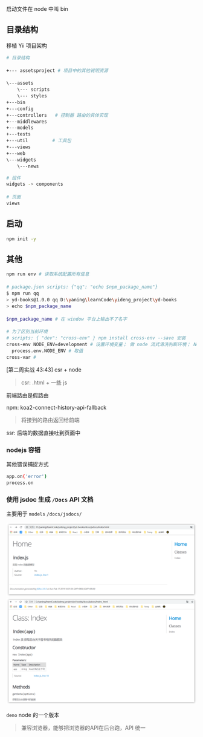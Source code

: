 启动文件在 node 中叫 bin

## 目录结构

移植 Yii 项目架构

```bash
# 目录结构

+--- assetsproject # 项目中的其他说明资源

\---assets
    \--- scripts
    \--- styles
+---bin
+---config
+---controllers   # 控制器 路由的具体实现
+---middlewares
+---models
+---tests
+---util         # 工具包
+---views
+---web
\---widgets
    \---news

```

```bash
# 组件
widgets -> components

# 页面
views

```

## 启动

```bash
npm init -y


```

## 其他

```bash
npm run env # 读取系统配置所有信息

# package.json scripts: {"qq": "echo $npm_package_name"}
$ npm run qq
> yd-books@1.0.0 qq D:\yaning\learnCode\yideng_project\yd-books
> echo $npm_package_name

$npm_package_name # 在 window 平台上输出不了名字

# 为了区别当前环境
# scripts: { "dev": "cross-env" } npm install cross-env --save 安装
cross-env NODE_ENV=development # 设置环境变量； 做 node 流式清洗判断环境； NODE_ENV 后 '=' 两边有空格时，报错：NODE_ENV 不是内部外部变量
  process.env.NODE_ENV # 取值
cross-var # 
```

[第二周实战 43:43]
csr + node
> csr: .html + 一些 js

前端路由是假路由

npm: koa2-connect-history-api-fallback
> 将接到的路由返回给前端

ssr: 后端的数据直接吐到页面中

### nodejs 容错

其他错误捕捉方式
```bash
app.on('error')
process.on
```

### 使用 jsdoc 生成 `/Docs` API 文档

主要用于 `models`
`/docs/jsdocs/`

![生成的 docs 示例 1](/assetsproject/docs_1.png)
![生成的 docs 示例 2](/assetsproject/docs_2.png)


`deno`  node 的一个版本
> 兼容浏览器，能够把浏览器的API在后台跑，API 统一
